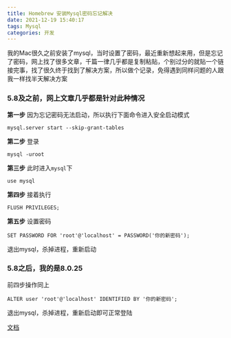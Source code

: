 ```yaml
---
title: Homebrew 安装Mysql密码忘记解决
date: 2021-12-19 15:40:17
tags: Mysql
categories: 开发
---
```



我的Mac很久之前安装了mysql，当时设置了密码，最近重新想起来用，但是忘记了密码，网上找了很多文章，千篇一律几乎都是复制粘贴，个别过分的就贴一个链接完事，找了很久终于找到了解决方案，所以做个记录，免得遇到同样问题的人跟我一样找半天解决方案



### 5.8及之前，网上文章几乎都是针对此种情况

**第一步**
因为忘记密码无法启动，所以执行下面命令进入安全启动模式
```
mysql.server start --skip-grant-tables
```
**第二步**
登录
```
mysql -uroot
```
**第三步**
此时进入`mysql`下

```
use mysql
```
**第四步**
接着执行
```
FLUSH PRIVILEGES; 
```
**第五步**
设置密码
```
SET PASSWORD FOR 'root'@'localhost' = PASSWORD('你的新密码');
```
退出mysql，杀掉进程，重新启动

### 5.8之后，我的是8.0.25

前四步操作同上
```
ALTER user 'root'@'localhost' IDENTIFIED BY '你的新密码';
```
退出mysql，杀掉进程，重新启动即可正常登陆

[文档](https://dev.mysql.com/doc/refman/8.0/en/resetting-permissions.html)
